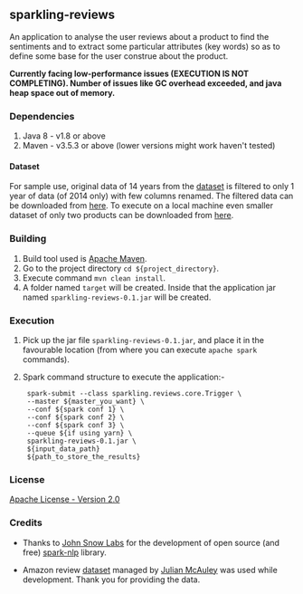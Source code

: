 ## sparkling-reviews

An application to analyse the user reviews about a product to find the sentiments and to extract some particular 
attributes (key words) so as to define some base for the user construe about the product.

**Currently facing low-performance issues (EXECUTION IS NOT COMPLETING). Number of issues like GC overhead exceeded, and java heap space out of memory.**

### Dependencies

1. Java 8 - v1.8 or above
2. Maven - v3.5.3 or above (lower versions might work haven't tested)

#### Dataset

For sample use, original data of 14 years from the [dataset](http://jmcauley.ucsd.edu/data/amazon/) is filtered to 
only 1 year of data (of 2014 only) with few columns renamed. The filtered data can be downloaded from [here](https://drive.google.com/open?id=1wy49uyiPYpQkVlYtOR8OlXSx9va2EP5s).
To execute on a local machine even smaller dataset of only two products can be downloaded from [here](https://drive.google.com/open?id=1My2TNEnLTfkLFBIrwa8vSf1T4ieKeWlG).

### Building

1. Build tool used is [Apache Maven](http://maven.apache.org/).
2. Go to the project directory `cd ${project_directory}`.
3. Execute command `mvn clean install`.
4. A folder named `target` will be created. Inside that the application jar named `sparkling-reviews-0.1.jar` will be created.

### Execution

1. Pick up the jar file `sparkling-reviews-0.1.jar`, and place it in the favourable location 
(from where you can execute `apache spark` commands).
2. Spark command structure to execute the application:-

        
        spark-submit --class sparkling.reviews.core.Trigger \
        --master ${master_you_want} \
        --conf ${spark conf 1} \
        --conf ${spark conf 2} \
        --conf ${spark conf 3} \
        --queue ${if using yarn} \
        sparkling-reviews-0.1.jar \
        ${input_data_path}
        ${path_to_store_the_results}
        

### License

[Apache License - Version 2.0](https://github.com/Pratik-Barhate/sparkling-reviews/blob/master/LICENSE)

### Credits

* Thanks to [John Snow Labs](https://github.com/JohnSnowLabs) for the development of open source (and free)
[spark-nlp](https://github.com/JohnSnowLabs/spark-nlp) library.

* Amazon review [dataset](http://jmcauley.ucsd.edu/data/amazon/) managed by [Julian McAuley](http://cseweb.ucsd.edu/~jmcauley/) 
was used while development. Thank you for providing the data.
